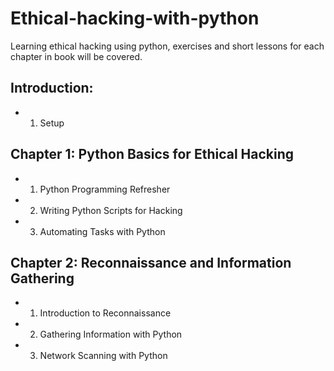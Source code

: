 # Ethical-hacking-with-python
Learning ethical hacking using python, exercises and short lessons for each chapter in book will be covered.

## Introduction:
- 1. Setup

## Chapter 1: Python Basics for Ethical Hacking
- 1. Python Programming Refresher
- 2. Writing Python Scripts for Hacking
- 3. Automating Tasks with Python

## Chapter 2: Reconnaissance and Information Gathering
- 1. Introduction to Reconnaissance
- 2. Gathering Information with Python
- 3. Network Scanning with Python
